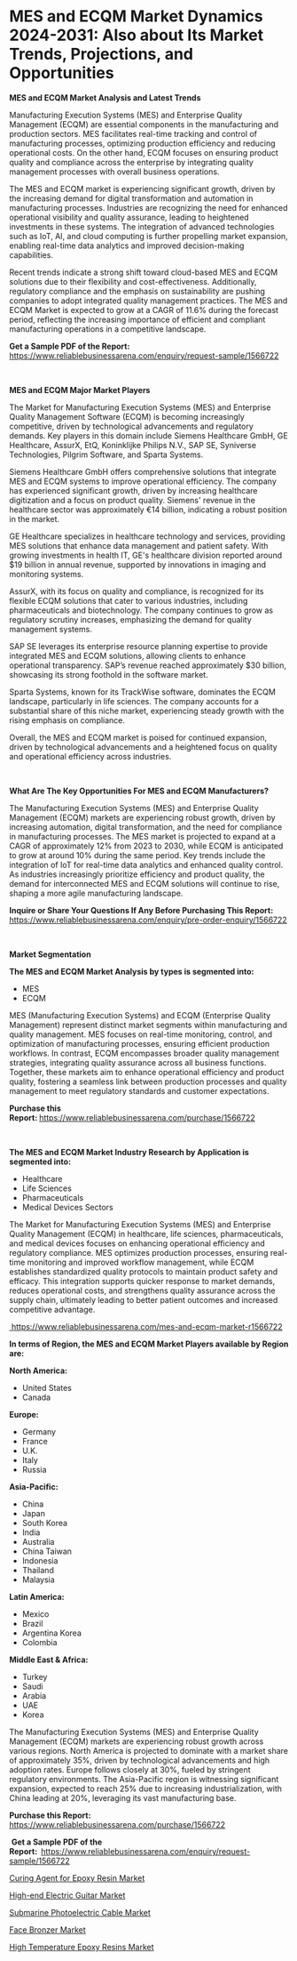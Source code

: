<p><h1>MES and ECQM Market Dynamics 2024-2031: Also about Its Market Trends, Projections, and Opportunities</h1></p><p><strong>MES and ECQM Market Analysis and Latest Trends</strong></p>
<p><p>Manufacturing Execution Systems (MES) and Enterprise Quality Management (ECQM) are essential components in the manufacturing and production sectors. MES facilitates real-time tracking and control of manufacturing processes, optimizing production efficiency and reducing operational costs. On the other hand, ECQM focuses on ensuring product quality and compliance across the enterprise by integrating quality management processes with overall business operations.</p><p>The MES and ECQM market is experiencing significant growth, driven by the increasing demand for digital transformation and automation in manufacturing processes. Industries are recognizing the need for enhanced operational visibility and quality assurance, leading to heightened investments in these systems. The integration of advanced technologies such as IoT, AI, and cloud computing is further propelling market expansion, enabling real-time data analytics and improved decision-making capabilities.</p><p>Recent trends indicate a strong shift toward cloud-based MES and ECQM solutions due to their flexibility and cost-effectiveness. Additionally, regulatory compliance and the emphasis on sustainability are pushing companies to adopt integrated quality management practices. The MES and ECQM Market is expected to grow at a CAGR of 11.6% during the forecast period, reflecting the increasing importance of efficient and compliant manufacturing operations in a competitive landscape.</p></p>
<p><strong>Get a Sample PDF of the Report:&nbsp;</strong> <a href="https://www.reliablebusinessarena.com/enquiry/request-sample/1566722?utm_campaign=1284&utm_medium=2&utm_source=Github&utm_content=ia&utm_term=02102024&utm_id=mes-and-ecqm">https://www.reliablebusinessarena.com/enquiry/request-sample/1566722</a></p>
<p>&nbsp;</p>
<p><strong>MES and ECQM Major Market Players</strong></p>
<p><p>The Market for Manufacturing Execution Systems (MES) and Enterprise Quality Management Software (ECQM) is becoming increasingly competitive, driven by technological advancements and regulatory demands. Key players in this domain include Siemens Healthcare GmbH, GE Healthcare, AssurX, EtQ, Koninklijke Philips N.V., SAP SE, Syniverse Technologies, Pilgrim Software, and Sparta Systems.</p><p>Siemens Healthcare GmbH offers comprehensive solutions that integrate MES and ECQM systems to improve operational efficiency. The company has experienced significant growth, driven by increasing healthcare digitization and a focus on product quality. Siemens' revenue in the healthcare sector was approximately €14 billion, indicating a robust position in the market.</p><p>GE Healthcare specializes in healthcare technology and services, providing MES solutions that enhance data management and patient safety. With growing investments in health IT, GE's healthcare division reported around $19 billion in annual revenue, supported by innovations in imaging and monitoring systems.</p><p>AssurX, with its focus on quality and compliance, is recognized for its flexible ECQM solutions that cater to various industries, including pharmaceuticals and biotechnology. The company continues to grow as regulatory scrutiny increases, emphasizing the demand for quality management systems.</p><p>SAP SE leverages its enterprise resource planning expertise to provide integrated MES and ECQM solutions, allowing clients to enhance operational transparency. SAP’s revenue reached approximately $30 billion, showcasing its strong foothold in the software market.</p><p>Sparta Systems, known for its TrackWise software, dominates the ECQM landscape, particularly in life sciences. The company accounts for a substantial share of this niche market, experiencing steady growth with the rising emphasis on compliance.</p><p>Overall, the MES and ECQM market is poised for continued expansion, driven by technological advancements and a heightened focus on quality and operational efficiency across industries.</p></p>
<p>&nbsp;</p>
<p><strong>What Are The Key Opportunities For MES and ECQM Manufacturers?</strong></p>
<p><p>The Manufacturing Execution Systems (MES) and Enterprise Quality Management (ECQM) markets are experiencing robust growth, driven by increasing automation, digital transformation, and the need for compliance in manufacturing processes. The MES market is projected to expand at a CAGR of approximately 12% from 2023 to 2030, while ECQM is anticipated to grow at around 10% during the same period. Key trends include the integration of IoT for real-time data analytics and enhanced quality control. As industries increasingly prioritize efficiency and product quality, the demand for interconnected MES and ECQM solutions will continue to rise, shaping a more agile manufacturing landscape.</p></p>
<p><strong>Inquire or Share Your Questions If Any Before Purchasing This Report:</strong> <a href="https://www.reliablebusinessarena.com/enquiry/pre-order-enquiry/1566722?utm_campaign=1284&utm_medium=2&utm_source=Github&utm_content=ia&utm_term=02102024&utm_id=mes-and-ecqm">https://www.reliablebusinessarena.com/enquiry/pre-order-enquiry/1566722</a></p>
<p>&nbsp;</p>
<p><strong>Market Segmentation</strong></p>
<p><strong>The MES and ECQM Market Analysis by types is segmented into:</strong></p>
<p><ul><li>MES</li><li>ECQM</li></ul></p>
<p><p>MES (Manufacturing Execution Systems) and ECQM (Enterprise Quality Management) represent distinct market segments within manufacturing and quality management. MES focuses on real-time monitoring, control, and optimization of manufacturing processes, ensuring efficient production workflows. In contrast, ECQM encompasses broader quality management strategies, integrating quality assurance across all business functions. Together, these markets aim to enhance operational efficiency and product quality, fostering a seamless link between production processes and quality management to meet regulatory standards and customer expectations.</p></p>
<p><strong>Purchase this Report:&nbsp;</strong><a href="https://www.reliablebusinessarena.com/purchase/1566722?utm_campaign=1284&utm_medium=2&utm_source=Github&utm_content=ia&utm_term=02102024&utm_id=mes-and-ecqm">https://www.reliablebusinessarena.com/purchase/1566722</a></p>
<p>&nbsp;</p>
<p><strong>The MES and ECQM Market Industry Research by Application is segmented into:</strong></p>
<p><ul><li>Healthcare</li><li>Life Sciences</li><li>Pharmaceuticals</li><li>Medical Devices Sectors</li></ul></p>
<p><p>The Market for Manufacturing Execution Systems (MES) and Enterprise Quality Management (ECQM) in healthcare, life sciences, pharmaceuticals, and medical devices focuses on enhancing operational efficiency and regulatory compliance. MES optimizes production processes, ensuring real-time monitoring and improved workflow management, while ECQM establishes standardized quality protocols to maintain product safety and efficacy. This integration supports quicker response to market demands, reduces operational costs, and strengthens quality assurance across the supply chain, ultimately leading to better patient outcomes and increased competitive advantage.</p></p>
<p><a href="https://www.reliablebusinessarena.com/mes-and-ecqm-market-r1566722?utm_campaign=1284&utm_medium=2&utm_source=Github&utm_content=ia&utm_term=02102024&utm_id=mes-and-ecqm">&nbsp;https://www.reliablebusinessarena.com/mes-and-ecqm-market-r1566722</a></p>
<p><strong>In terms of Region, the MES and ECQM Market Players available by Region are:</strong></p>
<p>
    <p> <strong> North America: </strong>
        <ul>
            <li>United States</li>
            <li>Canada</li>
        </ul>
        </p> 
    <p> <strong> Europe: </strong>
        <ul>
            <li>Germany</li>
            <li>France</li>
            <li>U.K.</li>
            <li>Italy</li>
            <li>Russia</li>
        </ul>
        </p> 
    <p> <strong> Asia-Pacific: </strong>
        <ul>
            <li>China</li>
            <li>Japan</li>
            <li>South Korea</li>
            <li>India</li>
            <li>Australia</li>
            <li>China Taiwan</li>
            <li>Indonesia</li>
            <li>Thailand</li>
            <li>Malaysia</li>
        </ul>
        </p> 
    <p> <strong> Latin America: </strong>
        <ul>
            <li>Mexico</li>
            <li>Brazil</li>
            <li>Argentina Korea</li>
            <li>Colombia</li>
        </ul>
        </p> 
    <p> <strong> Middle East & Africa: </strong>
        <ul>
            <li>Turkey</li>
            <li>Saudi</li>
            <li>Arabia</li>
            <li>UAE</li>
            <li>Korea</li>
        </ul>
    </p>
    </p>
<p><p>The Manufacturing Execution Systems (MES) and Enterprise Quality Management (ECQM) markets are experiencing robust growth across various regions. North America is projected to dominate with a market share of approximately 35%, driven by technological advancements and high adoption rates. Europe follows closely at 30%, fueled by stringent regulatory environments. The Asia-Pacific region is witnessing significant expansion, expected to reach 25% due to increasing industrialization, with China leading at 20%, leveraging its vast manufacturing base.</p></p>
<p><strong>Purchase this Report: </strong><a href="https://www.reliablebusinessarena.com/purchase/1566722?utm_campaign=1284&utm_medium=2&utm_source=Github&utm_content=ia&utm_term=02102024&utm_id=mes-and-ecqm">https://www.reliablebusinessarena.com/purchase/1566722</a></p>
<p>&nbsp;<strong>Get a Sample PDF of the Report:&nbsp;&nbsp;</strong><a href="https://www.reliablebusinessarena.com/enquiry/request-sample/1566722?utm_campaign=1284&utm_medium=2&utm_source=Github&utm_content=ia&utm_term=02102024&utm_id=mes-and-ecqm">https://www.reliablebusinessarena.com/enquiry/request-sample/1566722</a></p>
<p><strong></strong></p>
<p><p><a href="https://www.linkedin.com/pulse/strategic-roadmap-global-curing-agent-epoxy-resin-market-g8jie?trackingId=YKaZja17THibkxDmWDfCdQ%3D%3D&utm_campaign=1284&utm_medium=2&utm_source=Github&utm_content=ia&utm_term=02102024&utm_id=mes-and-ecqm">Curing Agent for Epoxy Resin Market</a></p><p><a href="https://issuu.com/reportprime-2/docs/high-end-electric-guitar-market-siz_1bb336a7d61deb?utm_campaign=1284&utm_medium=2&utm_source=Github&utm_content=ia&utm_term=02102024&utm_id=mes-and-ecqm">High-end Electric Guitar Market</a></p><p><a href="https://issuu.com/reportprime-2/docs/submarine-photoelectric-cable-marke_e8434e3e4beb65?utm_campaign=1284&utm_medium=2&utm_source=Github&utm_content=ia&utm_term=02102024&utm_id=mes-and-ecqm">Submarine Photoelectric Cable Market</a></p><p><a href="https://github.com/tamvrosiya/Market-Research-Report-List-6/blob/main/face-bronzer-market.md?utm_campaign=1284&utm_medium=2&utm_source=Github&utm_content=ia&utm_term=02102024&utm_id=mes-and-ecqm">Face Bronzer Market</a></p><p><a href="https://www.linkedin.com/pulse/global-high-temperature-epoxy-resins-market-projected-a6pvc?trackingId=jS6uuvxhT0ydXudHB2jVew%3D%3D&utm_campaign=1284&utm_medium=2&utm_source=Github&utm_content=ia&utm_term=02102024&utm_id=mes-and-ecqm">High Temperature Epoxy Resins Market</a></p></p>